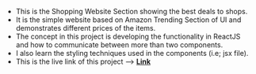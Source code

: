 - This is the Shopping Website Section showing the best deals to shops.
- It is the simple website based on Amazon Trending Section of UI and demonstrates different prices of the items.
- The concept in this project is developing the functionality in ReactJS and how to communicate between more than two components.
- I also learn the styling techniques used in the components (i.e; jsx file).
- This is the live link of this project --> [**Link**](https://spiffy-madeleine-639cfc.netlify.app)
